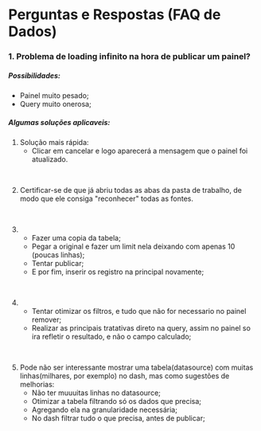# Perguntas e Respostas (FAQ de Dados)

### 1. Problema de loading infinito na hora de publicar um painel?

##### Possibilidades:

- Painel muito pesado;
- Query muito onerosa;

##### Algumas soluções aplicaveis:

1. Solução mais rápida:
   - Clicar em cancelar e logo aparecerá a mensagem que o painel foi atualizado.

<br>

2. Certificar-se de que já abriu todas as abas da pasta de trabalho, de modo que ele consiga "reconhecer" todas as fontes.

<br>

3. - Fazer uma copia da tabela;
   - Pegar a original e fazer um limit nela deixando com apenas 10 (poucas linhas);
   - Tentar publicar;
   - E por fim, inserir os registro na principal novamente;

<br>

4. - Tentar otimizar os filtros, e tudo que não for necessario no painel remover;
   - Realizar as principais tratativas direto na query, assim no painel so ira refletir o resultado, e não o campo calculado;

<br>

5. Pode não ser interessante mostrar uma tabela(datasource) com muitas linhas(milhares, por exemplo) no dash, mas como sugestões de melhorias:
   - Não ter muuuitas linhas no datasource;
   - Otimizar a tabela filtrando só os dados que precisa;
   - Agregando ela na granularidade necessária;
   - No dash filtrar tudo o que precisa, antes de publicar;
